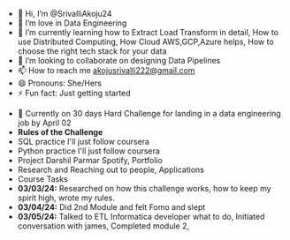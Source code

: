 - 👋 Hi, I’m @SrivalliAkoju24
- 👀 I’m love in Data Engineering
- 🌱 I’m currently learning how to Extract Load Transform in detail, How to use Distributed Computing, How Cloud AWS,GCP,Azure helps, How to choose the right tech stack for your data
- 💞️ I’m looking to collaborate on designing Data Pipelines
- 📫 How to reach me akojusrivalli222@gmail.com
- 😄 Pronouns: She/Hers
- ⚡ Fun fact: Just getting started 
<!---
SrivalliAkoju24/SrivalliAkoju24 is a ✨ special ✨ repository because its `README.md` (this file) appears on your GitHub profile.
You can click the Preview link to take a look at your changes.
--->
- 🫶 Currently on 30 days Hard Challenge for landing in a data engineering job by April 02
- **Rules of the Challenge**
- SQL practice I'll just follow coursera
- Python practice I'll just follow coursera
- Project Darshil Parmar Spotify, Portfolio 
- Research and Reaching out to people, Applications
- Course Tasks
- **03/03/24:** Researched on how this challenge works, how to keep my spirit high, wrote my rules.
- **03/04/24:** Did 2nd Module and felt Fomo and slept 
- **03/05/24:** Talked to ETL Informatica developer what to do, Initiated conversation with james, Completed module 2,
